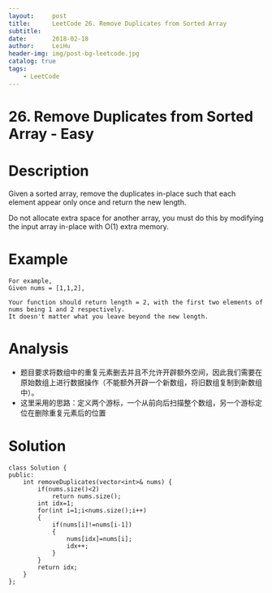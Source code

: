 ```yaml
---
layout:     post
title:      LeetCode 26. Remove Duplicates from Sorted Array
subtitle:   
date:       2018-02-18
author:     LeiHu
header-img: img/post-bg-leetcode.jpg
catalog: true
tags:
    - LeetCode
---
```

# 26. Remove Duplicates from Sorted Array - Easy

# Description
Given a sorted array, remove the duplicates in-place such that each element appear only once and return the new length.

Do not allocate extra space for another array, you must do this by modifying the input array in-place with O(1) extra memory.

# Example
```
For example,
Given nums = [1,1,2],

Your function should return length = 2, with the first two elements of nums being 1 and 2 respectively.
It doesn't matter what you leave beyond the new length.
```

# Analysis
- 题目要求将数组中的重复元素删去并且不允许开辟额外空间，因此我们需要在原始数组上进行数据操作（不能额外开辟一个新数组，将旧数组复制到新数组中）。
- 这里采用的思路：定义两个游标，一个从前向后扫描整个数组，另一个游标定位在删除重复元素后的位置

# Solution
```
class Solution {
public:
    int removeDuplicates(vector<int>& nums) {
        if(nums.size()<2)
            return nums.size();
        int idx=1;
        for(int i=1;i<nums.size();i++)
        {
            if(nums[i]!=nums[i-1])
            {
                nums[idx]=nums[i];
                idx++;
            }
        }
        return idx;
    }
};
```
